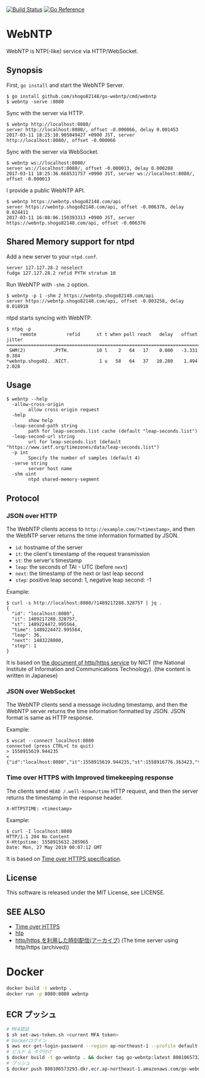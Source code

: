 [![Build Status](https://travis-ci.com/shogo82148/go-webntp.svg?branch=master)](https://travis-ci.com/shogo82148/go-webntp)
[![Go Reference](https://pkg.go.dev/badge/github.com/shogo82148/go-webntp.svg)](https://pkg.go.dev/github.com/shogo82148/go-webntp)

# WebNTP

WebNTP is NTP(-like) service via HTTP/WebSocket.

## Synopsis

First, `go install` and start the WebNTP Server.

```plain
$ go install github.com/shogo82148/go-webntp/cmd/webntp
$ webntp -serve :8080
```

Sync with the server via HTTP.

```plain
$ webntp http://localhost:8080/
server http://localhost:8080/, offset -0.000066, delay 0.001453
2017-03-11 18:25:10.905049427 +0900 JST, server http://localhost:8080/, offset -0.000066
```

Sync with the server via WebSocket.

```plain
$ webntp ws://localhost:8080/
server ws://localhost:8080/, offset -0.000013, delay 0.000288
2017-03-11 18:25:36.668531757 +0900 JST, server ws://localhost:8080/, offset -0.000013
```

I provide a public WebNTP API.

```plain
$ webntp https://webntp.shogo82148.com/api
server https://webntp.shogo82148.com/api, offset -0.006376, delay 0.024411
2017-03-11 16:08:06.150393313 +0900 JST, server https://webntp.shogo82148.com/api, offset -0.006376
```

## Shared Memory support for ntpd

Add a new server to your `ntpd.conf`.

```plain
server 127.127.28.2 noselect
fudge 127.127.28.2 refid PYTH stratum 10
```

Run WebNTP with `-shm 2` option.

```plain
$ webntp -p 1 -shm 2 https://webntp.shogo82148.com/api
server https://webntp.shogo82148.com/api, offset -0.003258, delay 0.018910
```

ntpd starts syncing with WebNTP.

```plain
$ ntpq -p
     remote           refid      st t when poll reach   delay   offset  jitter
==============================================================================
 SHM(2)          .PYTH.          10 l    2   64   17    0.000   -3.331   0.384
*webntp.shogo82. .NICT.           1 u   58   64   37   10.280    1.494   2.028
```

## Usage

```plain
$ webntp --help
  -allow-cross-origin
    	allow cross origin request
  -help
    	show help
  -leap-second-path string
    	path for leap-seconds.list cache (default "leap-seconds.list")
  -leap-second-url string
    	url for leap-seconds.list (default "https://www.ietf.org/timezones/data/leap-seconds.list")
  -p int
    	Specify the number of samples (default 4)
  -serve string
    	server host name
  -shm uint
    	ntpd shared-memory-segment
```

## Protocol

### JSON over HTTP

The WebNTP clients access to `http://example.com/?<timestamp>`,
and then the WebNTP server returns the time information formatted by JSON.

- `id`: hostname of the server
- `it`: the client's timestamp of the request transmission
- `st`: the server's timestamp
- `leap`: the seconds of TAI - UTC (before `next`)
- `next`: the timestamp of the next or last leap second
- `step`: positive leap second: 1, negative leap second: -1

Example:

```plain
$ curl -s http://localhost:8080/?1489217288.328757 | jq .
{
  "id": "localhost:8080",
  "it": 1489217288.328757,
  "st": 1489224472.995564,
  "time": 1489224472.995564,
  "leap": 36,
  "next": 1483228800,
  "step": 1
}
```

It is based on [the document of http/https service](https://jjy.nict.go.jp/QandA/reference/http-archive.html) by NICT (the National Institute of Information and Communications Technology).
(the content is written in Japanese)

### JSON over WebSocket

The WebNTP clients send a message including timestamp,
and then the WebNTP server returns the time information formatted by JSON.
JSON format is same as HTTP response.

Example:

```plain
$ wscat --connect localhost:8080
connected (press CTRL+C to quit)
> 1558915619.944235
< {"id":"localhost:8080","it":1558915619.944235,"st":1558916776.363423,"time":1558916776.363423,"leap":36,"next":1483228800.000000,"step":1}
```

### Time over HTTPS with Improved timekeeping response

The clients send `HEAD /.well-known/time` HTTP request,
and then the server returns the timestamp in the response header.

```plain
X-HTTPSTIME: <timestamp>
```

Example:

```plain
$ curl -I localhost:8080
HTTP/1.1 204 No Content
X-Httpstime: 1558915632.285965
Date: Mon, 27 May 2019 00:07:12 GMT
```

It is based on [Time over HTTPS specification](http://phk.freebsd.dk/time/20151129/).

## License

This software is released under the MIT License, see LICENSE.

## SEE ALSO

- [Time over HTTPS](http://phk.freebsd.dk/time/20151129/)
- [htp](http://www.vervest.org/htp/)
- [http/https を利用した時刻配信(アーカイブ)](https://jjy.nict.go.jp/QandA/reference/http-archive.html) (The time server using http/https (archived))

# Docker

```sh
docker build -t webntp .
docker run -p 8080:8080 webntp
```

## ECR プッシュ

```sh
# MFA認証
$ sh set-aws-token.sh <current MFA token>
# Dockerログイン
$ aws ecr get-login-password --region ap-northeast-1 --profile default-session | docker login --username AWS --password-stdin 808106573293.dkr.ecr.ap-northeast-1.amazonaws.com
# ビルド & タグ付け
$ docker build -t go-webntp . && docker tag go-webntp:latest 808106573293.dkr.ecr.ap-northeast-1.amazonaws.com/go-webntp:latest
# プッシュ
$ docker push 808106573293.dkr.ecr.ap-northeast-1.amazonaws.com/go-webntp:latest
```
